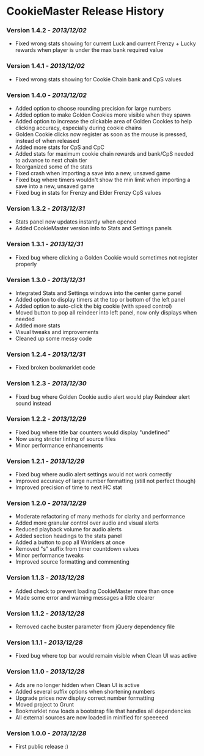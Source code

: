 # CookieMaster Release History

### Version 1.4.2 - _2013/12/02_

 - Fixed wrong stats showing for current Luck and current Frenzy + Lucky rewards when player is under the max bank required value

### Version 1.4.1 - _2013/12/02_

 - Fixed wrong stats showing for Cookie Chain bank and CpS values

### Version 1.4.0 - _2013/12/02_

 - Added option to choose rounding precision for large numbers
 - Added option to make Golden Cookies more visible when they spawn
 - Added option to increase the clickable area of Golden Cookies to help clicking accuracy, especially during cookie chains
 - Golden Cookie clicks now register as soon as the mouse is pressed, instead of when released
 - Added more stats for CpS and CpC
 - Added stats for maximum cookie chain rewards and bank/CpS needed to advance to next chain tier
 - Reorganized some of the stats
 - Fixed crash when importing a save into a new, unsaved game
 - Fixed bug where timers wouldn't show the min limit when importing a save into a new, unsaved game
 - Fixed bug in stats for Frenzy and Elder Frenzy CpS values

### Version 1.3.2 - _2013/12/31_

 - Stats panel now updates instantly when opened
 - Added CookieMaster version info to Stats and Settings panels

### Version 1.3.1 - _2013/12/31_

 - Fixed bug where clicking a Golden Cookie would sometimes not register properly

### Version 1.3.0 - _2013/12/31_

 - Integrated Stats and Settings windows into the center game panel
 - Added option to display timers at the top or bottom of the left panel
 - Added option to auto-click the big cookie (with speed control)
 - Moved button to pop all reindeer into left panel, now only displays when needed
 - Added more stats
 - Visual tweaks and improvements
 - Cleaned up some messy code

### Version 1.2.4 - _2013/12/31_

 - Fixed broken bookmarklet code

### Version 1.2.3 - _2013/12/30_

 - Fixed bug where Golden Cookie audio alert would play Reindeer alert sound instead

### Version 1.2.2 - _2013/12/29_

 - Fixed bug where title bar counters would display "undefined"
 - Now using stricter linting of source files
 - Minor performance enhancements

### Version 1.2.1 - _2013/12/29_

 - Fixed bug where audio alert settings would not work correctly
 - Improved accuracy of large number formatting (still not perfect though)
 - Improved precision of time to next HC stat

### Version 1.2.0 - _2013/12/29_

 - Moderate refactoring of many methods for clarity and performance
 - Added more granular control over audio and visual alerts
 - Reduced playback volume for audio alerts
 - Added section headings to the stats panel
 - Added a button to pop all Wrinklers at once
 - Removed "s" suffix from timer countdown values
 - Minor performance tweaks
 - Improved source formatting and commenting

### Version 1.1.3 - _2013/12/28_

 - Added check to prevent loading CookieMaster more than once
 - Made some error and warning messages a little clearer

### Version 1.1.2 - _2013/12/28_

 - Removed cache buster parameter from jQuery dependency file

### Version 1.1.1 - _2013/12/28_

 - Fixed bug where top bar would remain visible when Clean UI was active

### Version 1.1.0 - _2013/12/28_

 - Ads are no longer hidden when Clean UI is active
 - Added several suffix options when shortening numbers
 - Upgrade prices now display correct number formatting
 - Moved project to Grunt
 - Bookmarklet now loads a bootstrap file that handles all dependencies
 - All external sources are now loaded in minified for speeeeed

### Version 1.0.0 - _2013/12/28_

 - First public release :)